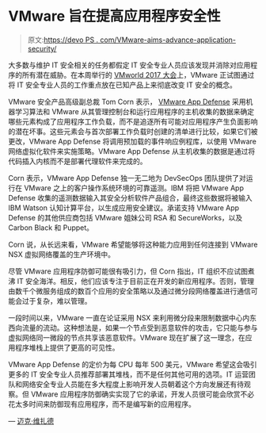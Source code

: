 # VMware 旨在提高应用程序安全性

> 原文:[https://devo PS . com/VMware-aims-advance-application-security/](https://devops.com/vmware-aims-advance-application-security/)

大多数与维护 IT 安全相关的任务都假定 IT 安全专业人员应该发现并消除对应用程序的所有潜在威胁。在本周举行的 [VMworld 2017 大会](https://www.vmworld.com/en/us/index.html)上，VMware 正试图通过将 IT 安全专业人员的工作重点放在已知产品上来彻底改变 IT 安全的概念。

VMware 安全产品高级副总裁 Tom Corn 表示， [VMware App Defense](https://www.vmware.com/company/news/releases/vmw-newsfeed.VMware-Transforms-Security-for-Applications-Running-on-VMware-vSphere(R)-Based-Virtualized-and-Cloud-Environments.2184703.html) 采用机器学习算法和 VMware 从其管理控制台和运行应用程序的主机收集的数据来确定哪些元素构成了应用程序工作负载，而不是追逐所有可能对应用程序产生负面影响的潜在坏事。这些元素会与首次部署工作负载时创建的清单进行比较，如果它们被更改，VMware App Defense 将调用预加载的事件响应例程库，以使用 VMware 网络虚拟化软件来实施策略。VMware App Defense 从主机收集的数据是通过将代码插入内核而不是部署代理软件来完成的。

Corn 表示，VMware App Defense 独一无二地为 DevSecOps 团队提供了对运行在 VMware 之上的客户操作系统环境的可靠遥测。IBM 将把 VMware App Defense 收集的遥测数据输入其安全分析软件产品组合，最终这些数据将被输入 IBM Watson 认知计算平台，以生成应用安全建议。承诺支持 VMware App Defense 的其他供应商包括 VMware 姐妹公司 RSA 和 SecureWorks，以及 Carbon Black 和 Puppet。

Corn 说，从长远来看，VMware 希望能够将这种能力应用到任何连接到 VMware NSX 虚拟网络覆盖的生产环境中。

尽管 VMware 应用程序防御可能很有吸引力，但 Corn 指出，IT 组织不应试图煮沸 IT 安全海洋。相反，他们应该专注于目前正在开发的新应用程序。否则，管理由数千个微服务组成的数百个应用的安全策略以及通过微分段网络覆盖进行通信可能会过于复杂，难以管理。

一段时间以来，VMware 一直在论证采用 NSX 来利用微分段来限制数据中心内东西向流量的流动。这种想法是，如果一个节点受到恶意软件的攻击，它只能与参与虚拟网络同一微段的节点共享该恶意软件。VMware 现在扩展了这一理念，在应用程序堆栈上提供了更高的可见性。

VMware App Defense 的定价为每 CPU 每年 500 美元，VMware 希望这会吸引更多的 IT 安全专业人员推荐部署其堆栈，而不是任何其他可用的选项。IT 运营团队和网络安全专业人员能在多大程度上影响开发人员朝着这个方向发展还有待观察。但 VMware 应用程序防御确实实现了它的承诺，开发人员很可能会欣赏不必花太多时间来防御现有应用程序，而不是编写新的应用程序。

— [迈克·维扎德](https://devops.com/author/mike-vizard/)